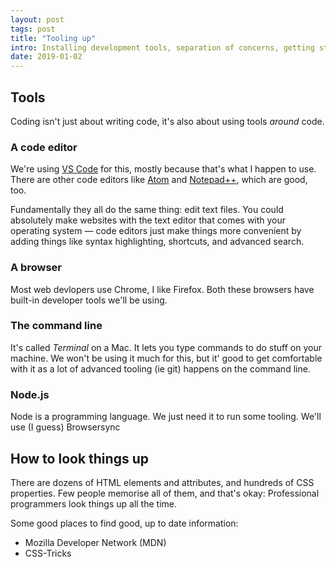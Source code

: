 ```yaml
---
layout: post
tags: post
title: "Tooling up"
intro: Installing development tools, separation of concerns, getting started with HTML and CSS, how to look things up
date: 2019-01-02
---
```


## Tools

Coding isn't just about writing code, it's also about using tools *around* code.

### A code editor

We're using [VS Code](https://code.visualstudio.com/) for this, mostly because that's what I happen to use. There are other code editors like [Atom]() and [Notepad++](), which are good, too.

Fundamentally they all do the same thing: edit text files. You could absolutely make websites with the text editor that comes with your operating system — code editors just make things more convenient by adding things like syntax highlighting, shortcuts, and advanced search.

### A browser

Most web devlopers use Chrome, I like Firefox. Both these browsers have built-in developer tools we'll be using.

### The command line
It's called *Terminal* on a Mac. It lets you type commands to do stuff on your machine. We won't be using it much for this, but it' good to get comfortable with it as a lot of advanced tooling (ie git) happens on the command line.

### Node.js

Node is a programming language. We just need it to run some tooling. We'll use (I guess) Browsersync

## How to look things up

There are dozens of HTML elements and attributes, and hundreds of CSS properties. Few people memorise all of them, and that's okay: Professional programmers look things up all the time.

Some good places to find good, up to date information:

- Mozilla Developer Network (MDN)
- CSS-Tricks